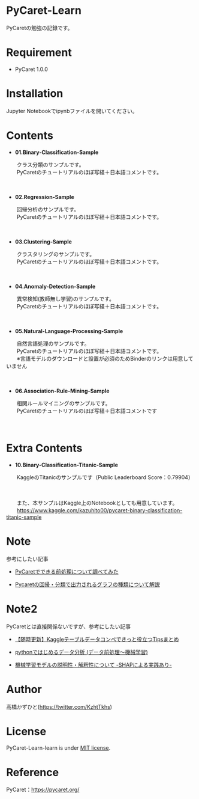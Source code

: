 # PyCaret-Learn
 PyCaretの勉強の記録です。

# Requirement
 
* PyCaret 1.0.0

# Installation
 
Jupyter Notebookでipynbファイルを開いてください。

# Contents

* <b>01.Binary-Classification-Sample</b>

　　クラス分類のサンプルです。<br>
　　PyCaretのチュートリアルのほぼ写経＋日本語コメントです。
  
　　<!-- [![Binder](https://mybinder.org/badge_logo.svg)](https://mybinder.org/v2/gh/Kazuhito00/PyCaret-Learn/master?filepath=01.Binary-Classification-Sample/01.Binary-Classification-Sample.ipynb)<br>　　※compare_models()やtune_model()の実行時間が少々長いため注意 -->

* <b>02.Regression-Sample</b>

　　回帰分析のサンプルです。<br>
　　PyCaretのチュートリアルのほぼ写経＋日本語コメントです。

　　<!-- [![Binder](https://mybinder.org/badge_logo.svg)](https://mybinder.org/v2/gh/Kazuhito00/PyCaret-Learn/master?filepath=02.Regression-Sample/02.Regression-Sample.ipynb)<br>　　※compare_models()やtune_model()の実行時間が少々長いため注意 -->
 
* <b>03.Clustering-Sample</b>

　　クラスタリングのサンプルです。<br>
　　PyCaretのチュートリアルのほぼ写経＋日本語コメントです。

　　<!-- [![Binder](https://mybinder.org/badge_logo.svg)](https://mybinder.org/v2/gh/Kazuhito00/PyCaret-Learn/master?filepath=03.Clustering-Sample/03.Clustering-Sample.ipynb) -->
 
* <b>04.Anomaly-Detection-Sample</b>

　　異常検知(教師無し学習)のサンプルです。<br>
　　PyCaretのチュートリアルのほぼ写経＋日本語コメントです。

　　<!-- [![Binder](https://mybinder.org/badge_logo.svg)](https://mybinder.org/v2/gh/Kazuhito00/PyCaret-Learn/master?filepath=04.Anomaly-Detection-Sample/04.Anomaly-Detection-Sample.ipynb) -->
 
* <b>05.Natural-Language-Processing-Sample</b>

　　自然言語処理のサンプルです。<br>
　　PyCaretのチュートリアルのほぼ写経＋日本語コメントです。<br>
　　※言語モデルのダウンロードと設置が必須のためBinderのリンクは用意していません
 
　　<!-- [![Binder](https://mybinder.org/badge_logo.svg)](https://mybinder.org/v2/gh/Kazuhito00/PyCaret-Learn/master?filepath=05.Natural-Language-Processing-Sample/05.Natural-Language-Processing-Sample.ipynb)<br>　　※compare_models()やtune_model()の実行時間が少々長いため注意 -->
 
* <b>06.Association-Rule-Mining-Sample</b>

　　相関ルールマイニングのサンプルです。<br>
　　PyCaretのチュートリアルのほぼ写経＋日本語コメントです

　　<!-- [![Binder](https://mybinder.org/badge_logo.svg)](https://mybinder.org/v2/gh/Kazuhito00/PyCaret-Learn/master?filepath=06.Association-Rule-Mining-Sample/06.Association-Rule-Mining-Sample.ipynb) -->

# Extra Contents

 
* <b>10.Binary-Classification-Titanic-Sample</b>

　　KaggleのTitanicのサンプルです（Public Leaderboard Score：0.79904）

　　<!-- [![Binder](https://mybinder.org/badge_logo.svg)](https://mybinder.org/v2/gh/Kazuhito00/PyCaret-Learn/master?filepath=10.Binary-Classification-Titanic-Sample/10.Binary-Classification-Titanic-Sample.ipynb)<br>　　※compare_models()やtune_model()の実行時間が少々長いため注意 -->
 
　　また、本サンプルはKaggle上のNotebookとしても用意しています。<br>
　　https://www.kaggle.com/kazuhito00/pycaret-binary-classification-titanic-sample
  
# Note
参考にしたい記事
* [PyCaretでできる前処理について調べてみた](https://qiita.com/tomiyou/items/e1842775e7aaee04ada3)

* [Pycaretの回帰・分類で出力されるグラフの種類について解説](https://qiita.com/ground0state/items/57e565b23770e5a323e9)
  
# Note2
PyCaretとは直接関係ないですが、参考にしたい記事
* [【随時更新】Kaggleテーブルデータコンペできっと役立つTipsまとめ](https://naotaka1128.hatenadiary.jp/entry/kaggle-compe-tips)
<!-- https://trueman-developer.blogspot.com/2019/07/keras.html -->

* [pythonではじめるデータ分析 (データ前処理〜機械学習)](https://qiita.com/CEML/items/b7dc768d1df66e809e5a)

* [機械学習モデルの説明性・解釈性について -SHAPによる実践あり-](https://cpp-learning.com/interpretable-model/)

# Author
高橋かずひと(https://twitter.com/KzhtTkhs)
 
# License 
PyCaret-Learn-learn is under [MIT license](https://en.wikipedia.org/wiki/MIT_License).

# Reference
PyCaret：https://pycaret.org/
